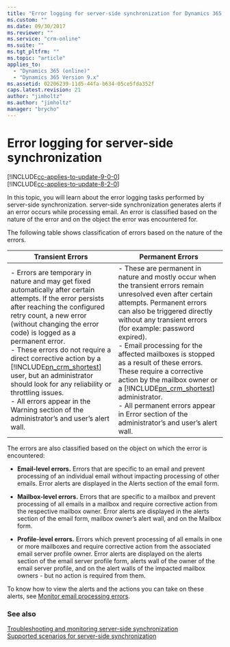 ```yaml
---
title: "Error logging for server-side synchronization for Dynamics 365 Customer Engagement | MicrosoftDocs"
ms.custom: ""
ms.date: 09/30/2017
ms.reviewer: ""
ms.service: "crm-online"
ms.suite: ""
ms.tgt_pltfrm: ""
ms.topic: "article"
applies_to: 
  - "Dynamics 365 (online)"
  - "Dynamics 365 Version 9.x"
ms.assetid: 02206239-11d5-44fa-b634-05ce5fda352f
caps.latest.revision: 21
author: "jimholtz"
ms.author: "jimholtz"
manager: "brycho"
---
```

# Error logging for server-side synchronization 

[!INCLUDE[cc-applies-to-update-9-0-0](../includes/cc_applies_to_update_9_0_0.md)]<br/>[!INCLUDE[cc-applies-to-update-8-2-0](../includes/cc_applies_to_update_8_2_0.md)]

In this topic, you will learn about the error logging tasks performed by server-side synchronization. server-side synchronization generates alerts if an error occurs while processing email. An error is classified based on the nature of the error and on the object the error was encountered for.  

 The following table shows classification of errors based on the nature of the errors.  


|                                                                                                                                                                                                                                                                      Transient Errors                                                                                                                                                                                                                                                                       |                                                                                                                                                                                                                                                                                 Permanent Errors                                                                                                                                                                                                                                                                                  |
|-------------------------------------------------------------------------------------------------------------------------------------------------------------------------------------------------------------------------------------------------------------------------------------------------------------------------------------------------------------------------------------------------------------------------------------------------------------------------------------------------------------------------------------------------------------|-----------------------------------------------------------------------------------------------------------------------------------------------------------------------------------------------------------------------------------------------------------------------------------------------------------------------------------------------------------------------------------------------------------------------------------------------------------------------------------------------------------------------------------------------------------------------------------|
| -   Errors are temporary in nature and may get fixed automatically after certain attempts. If the error persists after reaching the configured retry count, a new error (without changing the error code) is logged as a permanent error.<br />-   These errors do not require a direct corrective action by a [!INCLUDE[pn_crm_shortest](../includes/pn-crm-shortest.md)] user, but an administrator should look for any reliability or throttling issues.<br />-   All errors appear in the Warning section of the administrator’s and user’s alert wall. | -   These are permanent in nature and mostly occur when the transient errors remain unresolved even after certain attempts. Permanent errors can also be triggered directly without any transient errors (for example: password expired).<br />-   Email processing for the affected mailboxes is stopped as a result of these errors. These require a corrective action by the mailbox owner or a [!INCLUDE[pn_crm_shortest](../includes/pn-crm-shortest.md)] administrator.<br />-   All permanent errors appear in Error section of the administrator’s and user’s alert wall. |

 The errors are also classified based on the object on which the error is encountered:  

- **Email-level errors.** Errors that are specific to an email and prevent processing of an individual email without impacting processing of other emails. Error alerts are displayed in the Alerts section of the email form.  

- **Mailbox-level errors.** Errors that are specific to a mailbox and prevent processing of all emails in a mailbox and require corrective action from the respective mailbox owner. Error alerts are displayed in the alerts section of the email form, mailbox owner’s alert wall, and on the Mailbox form.  

- **Profile-level errors.** Errors which prevent processing of all emails in one or more mailboxes and require corrective action from the associated email server profile owner. Error alerts are displayed on the alerts section of the email server profile form, alerts wall of the owner of the email server profile, and on the alert walls of the impacted mailbox owners - but no action is required from them.  

To know how to view the alerts and the actions you can take on these alerts, see [Monitor email processing errors](../admin/monitor-email-processing-errors.md).  

### See also  
 [Troubleshooting and monitoring server-side synchronization](../admin/troubleshooting-monitoring-server-side-synchronization.md)   
 [Supported scenarios for server-side synchronization](../admin/supported-email-service-configurations-server-side-synchronization.md)
